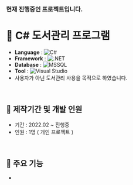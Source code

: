 ### 현재 진행중인 프로젝트입니다.

# 📖 C# 도서관리 프로그램
- <b>Language</b> : <img alt="C#" src="https://img.shields.io/badge/C%23-239120?style=flat-square&logo=c-sharp&logoColor=white"/>
- <b>Framework</b> : <img alt=".NET" src="https://img.shields.io/badge/.NET-512BD4?style=flat-square&logo=.NET&logoColor=white"/>
- <b>Database</b> : <img alt="MSSQL" src ="https://img.shields.io/badge/MsSQL-CC2927?style=flat-square&logo=microsoft SQL Server&logoColor=white" />
- <b>Tool</b> : <img alt="Visual Studio" src="https://img.shields.io/badge/Visual Studio-5C2D91?style=flat-square&logo=Visual Studio&logoColor=white"/>
- 사용자가 아닌 도서관리 사용을 목적으로 하였습니다.

<br>

## 🔖 제작기간 및 개발 인원
- 기간 : 2022.02 ~ 진행중
- 인원 : 1명 ( 개인 프로젝트 )

<br>

## 🔖 주요 기능
- 
